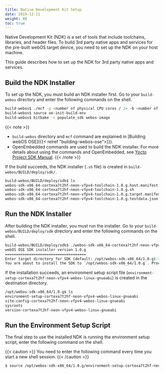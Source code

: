 ```yaml
---
title: Native Development Kit Setup
date: 2019-12-11
weight: 80
toc: true
---
```


Native Development Kit (NDK) is a set of tools that include toolchains, libraries, and header files. To build 3rd party native apps and services for the pre-built webOS target device, you need to set up the NDK on your host machine.

This guide describes how to set up the NDK for 3rd party native apps and services.

## Build the NDK Installer

To set up the NDK, you must build an NDK installer first. Go to your `build-webos` directory and enter the following commands on the shell.

``` bash
build-webos$ ./mcf -p <number of physical CPU cores / 2> -b <number of physical CPU cores / 2> raspberrypi4
build-webos$ source oe-init-build-env
build-webos$ bitbake -c populate_sdk webos-image
```

{{< note >}}
  - `build-webos` directory and  `mcf` command are explained in [Building webOS OSE]({{< relref "building-webos-ose">}}).
  - OpenEmbedded commands are used to build the NDK installer. For more details about using the commands and OpenEmbedded, see [Yocto Project SDK Manual](https://www.yoctoproject.org/docs/2.6/sdk-manual/sdk-manual.html#sdk-building-an-sdk-installer).
{{< /note >}}

If the build succeeds, the NDK installer (`.sh` file) is created in `build-webos/BUILD/deploy/sdk/`.

``` bash
build-webos/BUILD/deploy/sdk$ ls
webos-sdk-x86_64-cortexa7t2hf-neon-vfpv4-toolchain-1.0.g.host.manifest
webos-sdk-x86_64-cortexa7t2hf-neon-vfpv4-toolchain-1.0.g.sh
webos-sdk-x86_64-cortexa7t2hf-neon-vfpv4-toolchain-1.0.g.target.manifest
webos-sdk-x86_64-cortexa7t2hf-neon-vfpv4-toolchain-1.0.g.testdata.json
```

## Run the NDK Installer

After building the NDK installer, you must run the installer. Go to your `build-webos/BUILD/deploy/sdk` directory and enter the following commands on the shell.

``` bash
build-webos/BUILD/deploy/sdk$ ./webos-sdk-x86_64-cortexa7t2hf-neon-vfpv4-toolchain-1.0.g.sh
webOS OSE SDK installer version 1.0.g
=====================================
Enter target directory for SDK (default: /opt/webos-sdk-x86_64/1.0.g):<Press Enter key or type the custom directory>
You are about to install the SDK to `/opt/webos-sdk-x86_64/1.0.g`. Proceed[Y/n]? <Type Y and press Enter key>
```

If the installation succeeds, an environment setup script file (`environment-setup-cortexa7t2hf-neon-vfpv4-webos-linux-gnueabi`) is created in the destination directory.

``` bash
/opt/webos-sdk-x86_64/1.0.g$ ls
environment-setup-cortexa7t2hf-neon-vfpv4-webos-linux-gnueabi
site-config-cortexa7t2hf-neon-vfpv4-webos-linux-gnueabi
sysroots
version-cortexa7t2hf-neon-vfpv4-webos-linux-gnueabi
```

## Run the Environment Setup Script

The final step to use the installed NDK is running the environment setup script, enter the following command on the shell.

{{< caution >}}
You need to enter the following command every time you start a new shell session.
{{< /caution >}}

``` bash
$ source /opt/webos-sdk-x86_64/1.0.g/environment-setup-cortexa7t2hf-neon-vfpv4-webos-linux-gnueabi
```